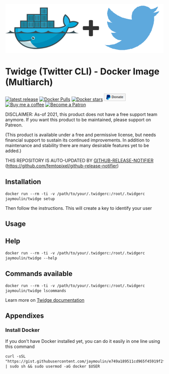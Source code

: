 ![logo](logo.png)

Twidge (Twitter CLI) - Docker Image (Multiarch)
===============================================

[![latest release](https://img.shields.io/github/release/jaymoulin/docker-twidge.svg "latest release")](http://github.com/jaymoulin/docker-twidge/releases)
[![Docker Pulls](https://img.shields.io/docker/pulls/jaymoulin/twidge.svg)](https://hub.docker.com/r/jaymoulin/twidge/)
[![Docker stars](https://img.shields.io/docker/stars/jaymoulin/twidge.svg)](https://hub.docker.com/r/jaymoulin/twidge/)
[![PayPal donation](https://github.com/jaymoulin/jaymoulin.github.io/raw/master/ppl.png "PayPal donation")](https://www.paypal.me/jaymoulin)
[![Buy me a coffee](https://www.buymeacoffee.com/assets/img/custom_images/orange_img.png "Buy me a coffee")](https://www.buymeacoffee.com/jaymoulin)
[![Become a Patron](https://badgen.net/badge/become/a%20patron/F96854 "Become a Patron")](https://patreon.com/jaymoulin)

DISCLAIMER: As-of 2021, this product does not have a free support team anymore. If you want this product to be maintained, please support on Patreon.

(This product is available under a free and permissive license, but needs financial support to sustain its continued improvements. In addition to maintenance and stability there are many desirable features yet to be added.)

THIS REPOSITORY IS AUTO-UPDATED BY [GITHUB-RELEASE-NOTIFIER](https://github.com/femtopixel/github-release-notifier) (https://github.com/femtopixel/github-release-notifier)

Installation
------------

```
docker run --rm -ti -v /path/to/your/.twidgerc:/root/.twidgerc jaymoulin/twidge setup
```

Then follow the instructions. This will create a key to identify your user

Usage
-----


## Help
```
docker run --rm -ti -v /path/to/your/.twidgerc:/root/.twidgerc jaymoulin/twidge --help
```

## Commands available
```
docker run --rm -ti -v /path/to/your/.twidgerc:/root/.twidgerc jaymoulin/twidge lscommands
```

Learn more on [Twidge documentation](https://github.com/jgoerzen/twidge/wiki)

Appendixes
---

### Install Docker

If you don't have Docker installed yet, you can do it easily in one line using this command
 
```
curl -sSL "https://gist.githubusercontent.com/jaymoulin/e749a189511cd965f45919f2f99e45f3/raw/0e650b38fde684c4ac534b254099d6d5543375f1/ARM%2520(Raspberry%2520PI)%2520Docker%2520Install" | sudo sh && sudo usermod -aG docker $USER
```
